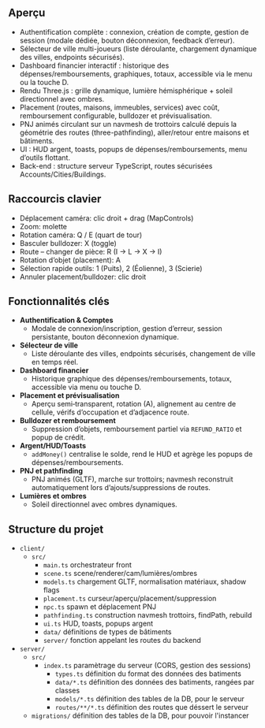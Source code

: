 
## Aperçu

- Authentification complète : connexion, création de compte, gestion de session (modale dédiée, bouton déconnexion, feedback d’erreur).
- Sélecteur de ville multi-joueurs (liste déroulante, chargement dynamique des villes, endpoints sécurisés).
- Dashboard financier interactif : historique des dépenses/remboursements, graphiques, totaux, accessible via le menu ou la touche D.
- Rendu Three.js : grille dynamique, lumière hémisphérique + soleil directionnel avec ombres.
- Placement (routes, maisons, immeubles, services) avec coût, remboursement configurable, bulldozer et prévisualisation.
- PNJ animés circulant sur un navmesh de trottoirs calculé depuis la géométrie des routes (three-pathfinding), aller/retour entre maisons et bâtiments.
- UI : HUD argent, toasts, popups de dépenses/remboursements, menu d’outils flottant.
- Back-end : structure serveur TypeScript, routes sécurisées Accounts/Cities/Buildings.


## Raccourcis clavier 

- Déplacement caméra: clic droit + drag (MapControls)
- Zoom: molette
- Rotation caméra: Q / E (quart de tour)
- Basculer bulldozer: X (toggle)
- Route – changer de pièce: R (I → L → X → I)
- Rotation d’objet (placement): A
- Sélection rapide outils: 1 (Puits), 2 (Éolienne), 3 (Scierie)
- Annuler placement/bulldozer: clic droit


## Fonctionnalités clés

- **Authentification & Comptes**
	- Modale de connexion/inscription, gestion d’erreur, session persistante, bouton déconnexion dynamique.
- **Sélecteur de ville**
	- Liste déroulante des villes, endpoints sécurisés, changement de ville en temps réel.
- **Dashboard financier**
	- Historique graphique des dépenses/remboursements, totaux, accessible via menu ou touche D.
- **Placement et prévisualisation**
	- Aperçu semi‑transparent, rotation (A), alignement au centre de cellule, vérifs d’occupation et d’adjacence route.
- **Bulldozer et remboursement**
	- Suppression d’objets, remboursement partiel via `REFUND_RATIO` et popup de crédit.
- **Argent/HUD/Toasts**
	- `addMoney()` centralise le solde, rend le HUD et agrège les popups de dépenses/remboursements.
- **PNJ et pathfinding**
	- PNJ animés (GLTF), marche sur trottoirs; navmesh reconstruit automatiquement lors d’ajouts/suppressions de routes.
- **Lumières et ombres**
	- Soleil directionnel avec ombres dynamiques.

## Structure du projet

- `client/`
	- `src/`
		- `main.ts`
		  orchestrateur front
		- `scene.ts`
		  scene/renderer/cam/lumières/ombres
		- `models.ts`
		  chargement GLTF, normalisation matériaux, shadow flags
		- `placement.ts`
		  curseur/aperçu/placement/suppression
		- `npc.ts`
		  spawn et déplacement PNJ
		- `pathfinding.ts`
		  construction navmesh trottoirs, findPath, rebuild
		- `ui.ts`
		  HUD, toasts, popups argent
		- `data/`
		  définitions de types de bâtiments
		- `server/`
		  fonction appelant les routes du backend
- `server/`
	- `src/`
	  - `index.ts`
	 		paramètrage du serveur (CORS, gestion des sessions)
		- `types.ts`
		  définition du format des données des batiments
		- `data/*.ts`
			définition des données des batiments, rangées par classes
		- `models/*.ts`
			définition des tables de la DB, pour le serveur
		- `routes/**/*.ts`
		  définition des routes que déssert le serveur
 	- `migrations/`
	   définition des tables de la DB, pour pouvoir l'instancer
